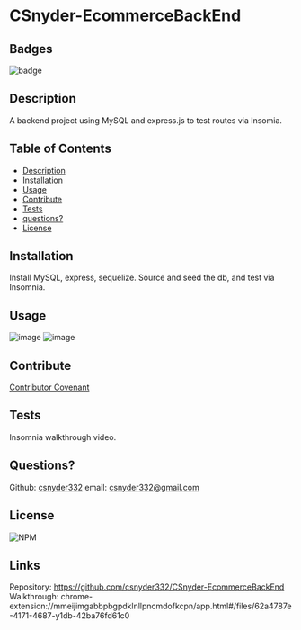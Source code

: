 # CSnyder-EcommerceBackEnd
  
  ## Badges
  ![badge](https://img.shields.io/badge/license-Github,NPM-yellow)<br />
 
  ## Description
  A backend project using MySQL and express.js to test routes via Insomia.

  ## Table of Contents

  - [Description](#description)
  - [Installation](#installation)
  - [Usage](#usage)
  - [Contribute](#contribute)
  - [Tests](#tests)
  - [questions?](#Questions)
  - [License](#license)
  
  ## Installation
  Install MySQL, express, sequelize. Source and seed the db, and test via Insomnia.

  ## Usage
  ![image](https://user-images.githubusercontent.com/95385092/160664314-5002aa5c-92da-4ff4-b21a-53c212ca9b99.png)
  ![image](https://user-images.githubusercontent.com/95385092/160682669-7e3b62c4-db7f-4d73-97c9-b37f50384aac.png)



  ## Contribute
  [Contributor Covenant](https://www.contributor-covenant.org/)
  

  ## Tests
  Insomnia walkthrough video.

  ## Questions?
  
  Github: [csnyder332](https://github.com/csnyder332)
  email: csnyder332@gmail.com

  ## License
  ![NPM](https://img.shields.io/npm/l/inquirer)
  
  ## Links
  Repository: https://github.com/csnyder332/CSnyder-EcommerceBackEnd  
  Walkthrough: chrome-extension://mmeijimgabbpbgpdklnllpncmdofkcpn/app.html#/files/62a4787e-4171-4687-y1db-42ba76fd61c0
  
  
  
  
